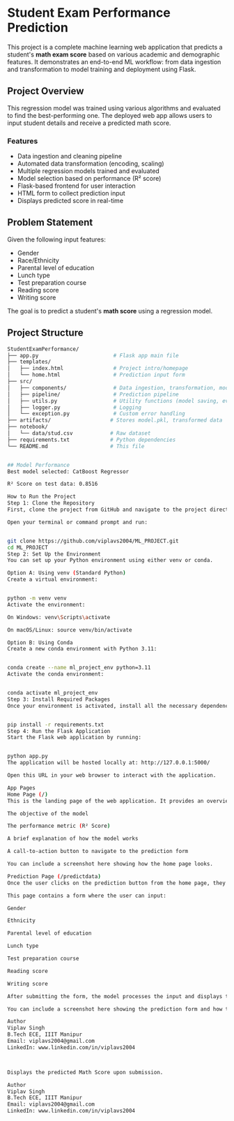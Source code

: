 # Student Exam Performance Prediction

This project is a complete machine learning web application that predicts a student's **math exam score** based on various academic and demographic features. It demonstrates an end-to-end ML workflow: from data ingestion and transformation to model training and deployment using Flask.

## Project Overview

This regression model was trained using various algorithms and evaluated to find the best-performing one. The deployed web app allows users to input student details and receive a predicted math score.

### Features
- Data ingestion and cleaning pipeline
- Automated data transformation (encoding, scaling)
- Multiple regression models trained and evaluated
- Model selection based on performance (R² score)
- Flask-based frontend for user interaction
- HTML form to collect prediction input
- Displays predicted score in real-time

## Problem Statement

Given the following input features:

- Gender
- Race/Ethnicity
- Parental level of education
- Lunch type
- Test preparation course
- Reading score
- Writing score

The goal is to predict a student's **math score** using a regression model.


##  Project Structure

```bash
StudentExamPerformance/
├── app.py                        # Flask app main file
├── templates/
│   ├── index.html                # Project intro/homepage
│   └── home.html                 # Prediction input form
├── src/
│   ├── components/               # Data ingestion, transformation, model training
│   ├── pipeline/                 # Prediction pipeline
│   ├── utils.py                  # Utility functions (model saving, evaluation)
│   ├── logger.py                 # Logging
│   └── exception.py              # Custom error handling
├── artifacts/                   # Stores model.pkl, transformed data
├── notebook/
│   └── data/stud.csv            # Raw dataset
├── requirements.txt             # Python dependencies
└── README.md                    # This file


## Model Performance
Best model selected: CatBoost Regressor

R² Score on test data: 0.8516

How to Run the Project
Step 1: Clone the Repository
First, clone the project from GitHub and navigate to the project directory:

Open your terminal or command prompt and run:


git clone https://github.com/viplavs2004/ML_PROJECT.git
cd ML_PROJECT
Step 2: Set Up the Environment
You can set up your Python environment using either venv or conda.

Option A: Using venv (Standard Python)
Create a virtual environment:


python -m venv venv
Activate the environment:

On Windows: venv\Scripts\activate

On macOS/Linux: source venv/bin/activate

Option B: Using Conda
Create a new conda environment with Python 3.11:


conda create --name ml_project_env python=3.11
Activate the conda environment:


conda activate ml_project_env
Step 3: Install Required Packages
Once your environment is activated, install all the necessary dependencies using:


pip install -r requirements.txt
Step 4: Run the Flask Application
Start the Flask web application by running:


python app.py
The application will be hosted locally at: http://127.0.0.1:5000/

Open this URL in your web browser to interact with the application.

App Pages
Home Page (/)
This is the landing page of the web application. It provides an overview of the project, including:

The objective of the model

The performance metric (R² Score)

A brief explanation of how the model works

A call-to-action button to navigate to the prediction form

You can include a screenshot here showing how the home page looks.

Prediction Page (/predictdata)
Once the user clicks on the prediction button from the home page, they are taken to this form-based page.

This page contains a form where the user can input:

Gender

Ethnicity

Parental level of education

Lunch type

Test preparation course

Reading score

Writing score

After submitting the form, the model processes the input and displays the predicted math score immediately.

You can include a screenshot here showing the prediction form and how the result is displayed.

Author
Viplav Singh
B.Tech ECE, IIIT Manipur
Email: viplavs2004@gmail.com
LinkedIn: www.linkedin.com/in/viplavs2004



Displays the predicted Math Score upon submission.

Author
Viplav Singh
B.Tech ECE, IIIT Manipur
Email: viplavs2004@gmail.com
LinkedIn: www.linkedin.com/in/viplavs2004
